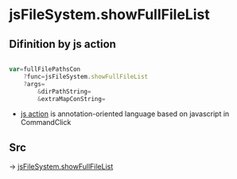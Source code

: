 # jsFileSystem.showFullFileList

## Difinition by js action

```js.js

var=fullFilePathsCon
	?func=jsFileSystem.showFullFileList
	?args=
		&dirPathString=
		&extraMapConString=
```

- [js action]() is annotation-oriented language based on javascript in CommandClick

## Src

-> [jsFileSystem.showFullFileList](https://github.com/puutaro/CommandClick/blob/master/app/src/main/java/com/puutaro/commandclick/fragment_lib/terminal_fragment/js_interface/file/JsFileSystem.kt#L278)


